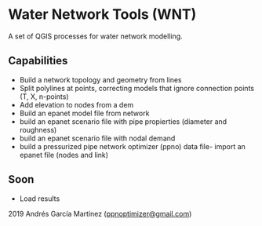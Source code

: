 # Water Network Tools (WNT)
A set of QGIS processes for water network modelling.

## Capabilities
- Build a network topology and geometry from lines
- Split polylines at points, correcting models that ignore connection points (T, X, n-points)
- Add elevation to nodes from a dem
- Build an epanet model file from network
- build an epanet scenario file with pipe propierties (diameter and roughness)
- build an epanet scenario file with nodal demand
- build a pressurized pipe network optimizer (ppno) data file-
import an epanet file (nodes and link)

## Soon
- Load results

2019 Andrés García Martínez (ppnoptimizer@gmail.com)
